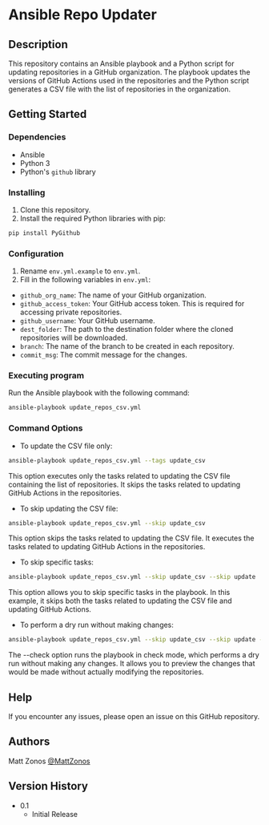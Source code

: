 # Ansible Repo Updater

## Description

This repository contains an Ansible playbook and a Python script for updating repositories in a GitHub organization. The playbook updates the versions of GitHub Actions used in the repositories and the Python script generates a CSV file with the list of repositories in the organization.

## Getting Started

### Dependencies

- Ansible
- Python 3
- Python's `github` library

### Installing

1. Clone this repository.
2. Install the required Python libraries with pip:

```bash
pip install PyGithub
```

### Configuration

1. Rename `env.yml.example` to `env.yml`.
2. Fill in the following variables in `env.yml`:

- `github_org_name`: The name of your GitHub organization.
- `github_access_token`: Your GitHub access token. This is required for accessing private repositories.
- `github_username`: Your GitHub username.
- `dest_folder`: The path to the destination folder where the cloned repositories will be downloaded.
- `branch`: The name of the branch to be created in each repository.
- `commit_msg`: The commit message for the changes.

### Executing program

Run the Ansible playbook with the following command:

```bash
ansible-playbook update_repos_csv.yml
```

### Command Options

- To update the CSV file only:

```bash
ansible-playbook update_repos_csv.yml --tags update_csv
```

This option executes only the tasks related to updating the CSV file containing the list of repositories. It skips the tasks related to updating GitHub Actions in the repositories.

- To skip updating the CSV file:

```bash
ansible-playbook update_repos_csv.yml --skip update_csv
```

This option skips the tasks related to updating the CSV file. It executes the tasks related to updating GitHub Actions in the repositories.

- To skip specific tasks:

```bash
ansible-playbook update_repos_csv.yml --skip update_csv --skip update
```

This option allows you to skip specific tasks in the playbook. In this example, it skips both the tasks related to updating the CSV file and updating GitHub Actions.

- To perform a dry run without making changes:

```bash
ansible-playbook update_repos_csv.yml --skip update_csv --skip update --check
```

The --check option runs the playbook in check mode, which performs a dry run without making any changes. It allows you to preview the changes that would be made without actually modifying the repositories.

## Help

If you encounter any issues, please open an issue on this GitHub repository.

## Authors

Matt Zonos
[@MattZonos](https://github.com/matt-zonos)

## Version History

- 0.1
  - Initial Release
